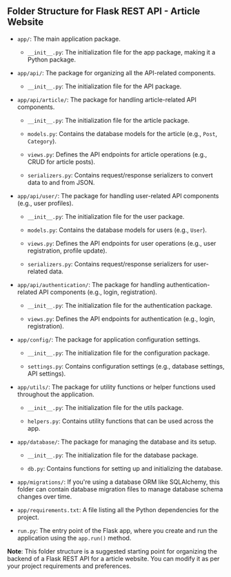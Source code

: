 ## Folder Structure for Flask REST API - Article Website

- `app/`: The main application package.

    - `__init__.py`: The initialization file for the app package, making it a Python package.

- `app/api/`: The package for organizing all the API-related components.

    - `__init__.py`: The initialization file for the API package.

- `app/api/article/`: The package for handling article-related API components.

    - `__init__.py`: The initialization file for the article package.

    - `models.py`: Contains the database models for the article (e.g., `Post`, `Category`).

    - `views.py`: Defines the API endpoints for article operations (e.g., CRUD for article posts).

    - `serializers.py`: Contains request/response serializers to convert data to and from JSON.

- `app/api/user/`: The package for handling user-related API components (e.g., user profiles).

    - `__init__.py`: The initialization file for the user package.

    - `models.py`: Contains the database models for users (e.g., `User`).

    - `views.py`: Defines the API endpoints for user operations (e.g., user registration, profile update).

    - `serializers.py`: Contains request/response serializers for user-related data.

- `app/api/authentication/`: The package for handling authentication-related API components (e.g., login, registration).

    - `__init__.py`: The initialization file for the authentication package.

    - `views.py`: Defines the API endpoints for authentication (e.g., login, registration).

- `app/config/`: The package for application configuration settings.

    - `__init__.py`: The initialization file for the configuration package.

    - `settings.py`: Contains configuration settings (e.g., database settings, API settings).

- `app/utils/`: The package for utility functions or helper functions used throughout the application.

    - `__init__.py`: The initialization file for the utils package.

    - `helpers.py`: Contains utility functions that can be used across the app.

- `app/database/`: The package for managing the database and its setup.

    - `__init__.py`: The initialization file for the database package.

    - `db.py`: Contains functions for setting up and initializing the database.

- `app/migrations/`: If you're using a database ORM like SQLAlchemy, this folder can contain database migration files to manage database schema changes over time.

- `app/requirements.txt`: A file listing all the Python dependencies for the project.

- `run.py`: The entry point of the Flask app, where you create and run the application using the `app.run()` method.

**Note**: This folder structure is a suggested starting point for organizing the backend of a Flask REST API for a article website. You can modify it as per your project requirements and preferences.
